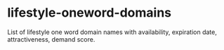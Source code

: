 # lifestyle-oneword-domains
List of lifestyle one word domain names with availability, expiration date, attractiveness, demand score.
